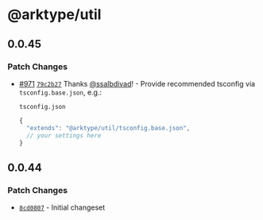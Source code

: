 # @arktype/util

## 0.0.45

### Patch Changes

- [#971](https://github.com/arktypeio/arktype/pull/971) [`79c2b27`](https://github.com/arktypeio/arktype/commit/79c2b276c3645ea51e7bae8fe4463f2f39ddabc8) Thanks [@ssalbdivad](https://github.com/ssalbdivad)! - Provide recommended tsconfig via `tsconfig.base.json`, e.g.:

  `tsconfig.json`

  ```ts
  {
  	"extends": "@arktype/util/tsconfig.base.json",
  	// your settings here
  }
  ```

## 0.0.44

### Patch Changes

- [`8cd0807`](https://github.com/arktypeio/arktype/commit/8cd080783fdbd8eefea54d5c04d99cd88b36c0eb) - Initial changeset
